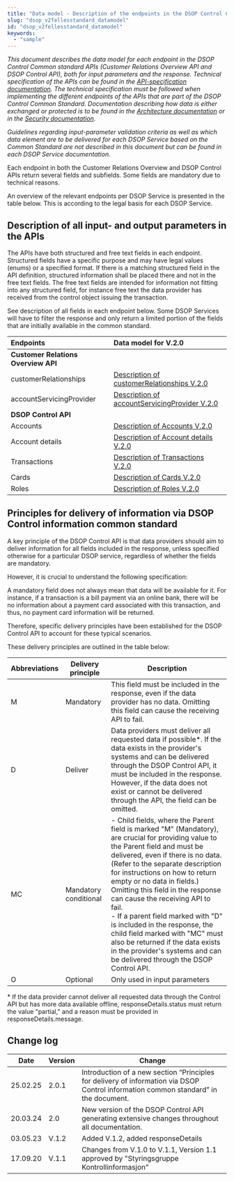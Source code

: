 ```yaml
---
title: "Data model - Description of the endpoints in the DSOP Control Common Standard APIs"
slug: "dsop_v2fellesstandard_datamodel"
id: "dsop_v2fellesstandard_datamodel"
keywords:
  - "sample"
---
```


*This document describes the data model for each endpoint in the DSOP Control Common standard APIs (Customer Relations 
Overview API and DSOP Control API), both for input parameters and the response. Technical specification of the APIs can 
be found in the [API-specification documentation](https://dokumentasjon.dsop.no/dsop_v2fellesstandard_api_specification.html). 
The technical specification must be followed when implementing the different endpoints of the APIs that are part of the 
DSOP Control Common Standard. Documentation describing how data is either exchanged or protected is to be found in the
[Architecture documentation](https://dokumentasjon.dsop.no/dsop_v2fellesstandard_architecturedocument.html) or in the 
[Security documentation](https://dokumentasjon.dsop.no/dsop_v2fellesstandard_securitydesign.html).*

*Guidelines regarding input-parameter validation criteria as well as which data element are to be delivered for each DSOP 
Service based on the Common Standard are not described in this document but can be found in each DSOP Service 
documentation.*

Each endpoint in both the Customer Relations Overview and DSOP Control APIs return several fields and subfields. Some 
fields are mandatory due to technical reasons.

An overview of the relevant endpoints per DSOP Service is presented in the table below. This is according to the legal 
basis for each DSOP Service. 



## Description of all input- and output parameters in the APIs

The APIs have both structured and free text fields in each endpoint. Structured fields have a specific purpose and may 
have legal values (enums) or a specified format. If there is a matching structured field in the API definition, structured 
information shall be placed there and not in the free text fields. The free text fields are intended for information not 
fitting into any structured field, for instance free text the data provider has received from the control object issuing 
the transaction.

See description of all fields in each endpoint below. Some DSOP Services will have to filter the response and only return 
a limited portion of the fields that are initially available in the common standard. 


| Endpoints                           | Data model for V.2.0                                                                                                               |
|:------------------------------------|:-----------------------------------------------------------------------------------------------------------------------------------|
| **Customer Relations Overview API** |                                                                                                                                    |
| customerRelationships               | [Description of customerRelationships V.2.0](https://dokumentasjon.dsop.no/dsop_v2fellesstandard_customerrelationships.html)       |
| accountServicingProvider            | [Description of accountServicingProvider V.2.0](https://dokumentasjon.dsop.no/dsop_v2fellesstandard_accountservicingprovider.html) |
| **DSOP Control API**                |                                                                                                                                    |
| Accounts                            | [Description of Accounts V.2.0](https://dokumentasjon.dsop.no/dsop_v2fellesstandard_accounts.html)                                 |
| Account details                     | [Description of Account details V.2.0](https://dokumentasjon.dsop.no/dsop_v2fellesstandard_accountdetails.html)                    |
| Transactions                        | [Description of Transactions V.2.0](https://dokumentasjon.dsop.no/dsop_v2fellesstandard_transactions.html)                         |
| Cards                               | [Description of Cards V.2.0](https://dokumentasjon.dsop.no/dsop_v2fellesstandard_cards.html)                                       |
| Roles                               | [Description of Roles V.2.0](https://dokumentasjon.dsop.no/dsop_v2fellesstandard_roles.html)                                       |


## Principles for delivery of information via DSOP Control information common standard

A key principle of the DSOP Control API is that data providers should aim to deliver information for all fields included in the response, unless specified otherwise for a particular DSOP service, regardless of whether the fields are mandatory.

However, it is crucial to understand the following specification:

A mandatory field does not always mean that data will be available for it. For instance, if a transaction is a bill payment via an online bank, there will be no information about a payment card associated with this transaction, and thus, no payment card information will be returned.

Therefore, specific delivery principles have been established for the DSOP Control API to account for these typical scenarios.

These delivery principles are outlined in the table below:

| Abbreviations | Delivery principle | Description |
|---------------|--------------------|-------------|
| M | Mandatory | This field must be included in the response, even if the data provider has no data. Omitting this field can cause the receiving API to fail. |
| D | Deliver | Data providers must deliver all requested data if possible*. If the data exists in the provider's systems and can be delivered through the DSOP Control API, it must be included in the response. However, if the data does not exist or cannot be delivered through the API, the field can be omitted. |
| MC | Mandatory conditional | - Child fields, where the Parent field is marked "M" (Mandatory), are crucial for providing value to the Parent field and must be delivered, even if there is no data. (Refer to the separate description for instructions on how to return empty or no data in fields.) Omitting this field in the response can cause the receiving API to fail. <br> - If a parent field marked with "D" is included in the response, the child field marked with "MC" must also be returned if the data exists in the provider's systems and can be delivered through the DSOP Control API. |
| O | Optional | Only used in input parameters |

 &#42; If the data provider cannot deliver all requested data through the Control API but has more data available offline, responseDetails.status must return the value "partial," and a reason must be provided in responseDetails.message.





## Change log

| Date     | Version | Change                                                                                         |
|----------|---------|------------------------------------------------------------------------------------------------|
| 25.02.25 | 2.0.1   | Introduction of a new section “Principles for delivery of information via DSOP Control information common standard” in the document.  |
| 20.03.24 | 2.0     | New version of the DSOP Control API generating extensive changes throughout all documentation.      |
| 03.05.23 | V.1.2   | Added V.1.2, added responseDetails   |
| 17.09.20 | V.1.1   | Changes from V.1.0 to V.1.1, Version 1.1 approved by "Styringsgruppe Kontrollinformasjon"      |